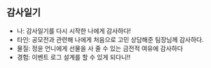 ## 감사일기
- 나: 감사일기를 다시 시작한 나에게 감사하다!
- 타인: 공모전과 관련해 나에게 처음으로 고민 상담해준 팀장님께 감사하다. 
- 물질: 정윤 언니에게 선물을 사 줄 수 있는 금전적 여유에 감사하다
- 경험: 이벤트 로그 설계를 할 수 있게 되다니!! 
